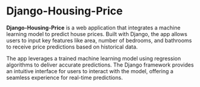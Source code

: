 ﻿# Django-Housing-Price

**Django-Housing-Price** is a web application that integrates a machine learning model to predict house prices. Built with Django, the app allows users to input key features like area, number of bedrooms, and bathrooms to receive price predictions based on historical data.

The app leverages a trained machine learning model using regression algorithms to deliver accurate predictions. The Django framework provides an intuitive interface for users to interact with the model, offering a seamless experience for real-time predictions.
